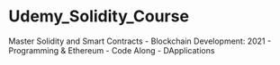 # Udemy_Solidity_Course
Master Solidity and Smart Contracts - Blockchain Development: 2021 - Programming &amp; Ethereum - Code Along - DApplications
